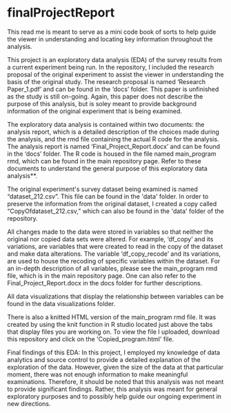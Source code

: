 # finalProjectReport 
This read me is meant to serve as a mini code book of sorts to help guide the viewer in understanding and locating key information throughout the analysis. 

This project is an exploratory data analysis (EDA) of the survey results from a current experiment being run. In the repository, I included the research proposal of the original experiment to assist the viewer in understanding the basis of the original study. The research proposal is named ‘Research Paper_1.pdf’ and can be found in the ‘docs’ folder. This paper is unfinished as the study is still on-going. Again, this paper does not describe the purpose of this analysis, but is soley meant to provide background information of the original experiment that is being examined.


The exploratory data analysis is contained within two documents: the analysis report, which is a detailed description of the choices made during the analysis, and the rmd file containing the actual R code for the analysis. The analysis report is named ‘Final_Project_Report.docx’ and can be found in the ‘docs’ folder. The R code is housed in the file named main_program rmd, which can be found in the main repository page. Refer to these documents to understand the general purpose of this exploratory data analysis**.

The original experiment's survey dataset being examined is named “dataset_212.csv”. This file can be found in the 'data' folder. In order to preserve the information from the original dataset, I created a copy called “CopyOfdataset_212.csv,” which can also be found in the 'data' folder of the repository. 

All changes made to the data were stored in variables so that neither the original nor copied data sets were altered. For example, ‘df_copy’ and its variations, are variables that were created to read in the copy of the dataset and make data alterations. The variable ‘df_copy_recode’ and its variations, are used to house the recoding of specific variables within the dataset. For an in-depth description of all variables, please see the main_program rmd file, which is in the main repository page. One can also refer to the Final_Project_Report.docx in the docs folder for further descriptions.

All data visualizations that display the relationship between variables can be found in the data visualizations folder.


There is also a knitted HTML version of the main_program rmd file. It was created by using the knit function in R studio located just above the tabs that display files you are working on. To view the file I uploaded, download this repository and click on the 'Copied_program.html' file.


Final findings of this EDA:
In this project, I employed my knowledge of data analytics and source control to provide a detailed explanation of the exploration of the data. However, given the size of the data at that particular moment, there was not enough information to make meaningful examinations. Therefore, it should be noted that this analysis was not meant to provide significant findings. Rather, this analysis was meant for general exploratory purposes and to possibly help guide our ongoing experiment in new directions.
